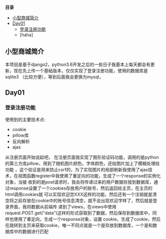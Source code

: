 <!-- markdown-toc start - Don't edit this section. Run M-x markdown-toc-generate-toc again -->
**目录**


  * [小型商城简介](#小型商城简介)
  * [Day01](#Day01)
      * [登录注册功能](#登录注册功能)
      * [haha]
    
    
<!-- markdown-toc end -->
    
## 小型商城简介
本项目是基于django2，python3.6开发之后的一些日子我基本上每天都会有更新，现在先上传一个基础版本，仅仅实现了登录注册功能，使用的数据库是sqlite3
（比较方便），等到后面我会更换为mysql，
## Day01
### 登录注册功能
使用到的主要技术点:
- cookie
- pillow库
- 反向解析
- ajax

<p>从注册页面开始说起吧， 在注册页面我实现了图形验证码功能，调用的是python的第三方库pillow，用到了随机图片颜色，字体颜色，还给图片加上了模糊处理给功能
，这个验证是用来防止csrf的，为了实现图片的局部刷新我使用了ajax技术，在视图函数register中我使用了重定向的功能，生成了一个response的实例化对象，当接
收到的是post请求时，我会将传递过来的用户数据存放到数据库，通过response设置了一个cookies存放用户的账号，然后返回给主页，在主页的html调用cookies就
可以实现欢迎您XXX这样的功能，然后还有一个注销就是清空将之前存放在cookie中的账号信息清空，就不会出现欢迎字样了，然后就是登录界面，我将数据从前端传
递到了views，在views中使用request.POST.get("data")这样的形式获取到了数据，然后保存到数据库中，同样也使用了重定向，生成一个response对象，设置
cookie，生成了cookie，然后在跳转到主页来获取cookie，唯一不同点就是一个是存放到数据库，一个是和数据库中的数据进行匹配</p>

